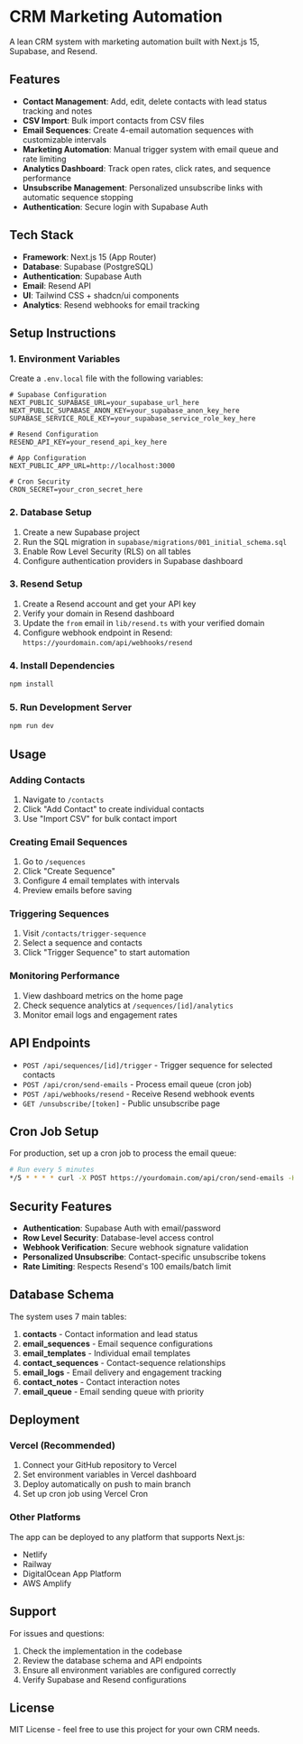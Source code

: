 # CRM Marketing Automation

A lean CRM system with marketing automation built with Next.js 15, Supabase, and Resend.

## Features

- **Contact Management**: Add, edit, delete contacts with lead status tracking and notes
- **CSV Import**: Bulk import contacts from CSV files
- **Email Sequences**: Create 4-email automation sequences with customizable intervals
- **Marketing Automation**: Manual trigger system with email queue and rate limiting
- **Analytics Dashboard**: Track open rates, click rates, and sequence performance
- **Unsubscribe Management**: Personalized unsubscribe links with automatic sequence stopping
- **Authentication**: Secure login with Supabase Auth

## Tech Stack

- **Framework**: Next.js 15 (App Router)
- **Database**: Supabase (PostgreSQL)
- **Authentication**: Supabase Auth
- **Email**: Resend API
- **UI**: Tailwind CSS + shadcn/ui components
- **Analytics**: Resend webhooks for email tracking

## Setup Instructions

### 1. Environment Variables

Create a `.env.local` file with the following variables:

```env
# Supabase Configuration
NEXT_PUBLIC_SUPABASE_URL=your_supabase_url_here
NEXT_PUBLIC_SUPABASE_ANON_KEY=your_supabase_anon_key_here
SUPABASE_SERVICE_ROLE_KEY=your_supabase_service_role_key_here

# Resend Configuration
RESEND_API_KEY=your_resend_api_key_here

# App Configuration
NEXT_PUBLIC_APP_URL=http://localhost:3000

# Cron Security
CRON_SECRET=your_cron_secret_here
```

### 2. Database Setup

1. Create a new Supabase project
2. Run the SQL migration in `supabase/migrations/001_initial_schema.sql`
3. Enable Row Level Security (RLS) on all tables
4. Configure authentication providers in Supabase dashboard

### 3. Resend Setup

1. Create a Resend account and get your API key
2. Verify your domain in Resend dashboard
3. Update the `from` email in `lib/resend.ts` with your verified domain
4. Configure webhook endpoint in Resend: `https://yourdomain.com/api/webhooks/resend`

### 4. Install Dependencies

```bash
npm install
```

### 5. Run Development Server

```bash
npm run dev
```

## Usage

### Adding Contacts

1. Navigate to `/contacts`
2. Click "Add Contact" to create individual contacts
3. Use "Import CSV" for bulk contact import

### Creating Email Sequences

1. Go to `/sequences`
2. Click "Create Sequence"
3. Configure 4 email templates with intervals
4. Preview emails before saving

### Triggering Sequences

1. Visit `/contacts/trigger-sequence`
2. Select a sequence and contacts
3. Click "Trigger Sequence" to start automation

### Monitoring Performance

1. View dashboard metrics on the home page
2. Check sequence analytics at `/sequences/[id]/analytics`
3. Monitor email logs and engagement rates

## API Endpoints

- `POST /api/sequences/[id]/trigger` - Trigger sequence for selected contacts
- `POST /api/cron/send-emails` - Process email queue (cron job)
- `POST /api/webhooks/resend` - Receive Resend webhook events
- `GET /unsubscribe/[token]` - Public unsubscribe page

## Cron Job Setup

For production, set up a cron job to process the email queue:

```bash
# Run every 5 minutes
*/5 * * * * curl -X POST https://yourdomain.com/api/cron/send-emails -H "Authorization: Bearer YOUR_CRON_SECRET"
```

## Security Features

- **Authentication**: Supabase Auth with email/password
- **Row Level Security**: Database-level access control
- **Webhook Verification**: Secure webhook signature validation
- **Personalized Unsubscribe**: Contact-specific unsubscribe tokens
- **Rate Limiting**: Respects Resend's 100 emails/batch limit

## Database Schema

The system uses 7 main tables:

1. **contacts** - Contact information and lead status
2. **email_sequences** - Email sequence configurations
3. **email_templates** - Individual email templates
4. **contact_sequences** - Contact-sequence relationships
5. **email_logs** - Email delivery and engagement tracking
6. **contact_notes** - Contact interaction notes
7. **email_queue** - Email sending queue with priority

## Deployment

### Vercel (Recommended)

1. Connect your GitHub repository to Vercel
2. Set environment variables in Vercel dashboard
3. Deploy automatically on push to main branch
4. Set up cron job using Vercel Cron

### Other Platforms

The app can be deployed to any platform that supports Next.js:
- Netlify
- Railway
- DigitalOcean App Platform
- AWS Amplify

## Support

For issues and questions:
1. Check the implementation in the codebase
2. Review the database schema and API endpoints
3. Ensure all environment variables are configured correctly
4. Verify Supabase and Resend configurations

## License

MIT License - feel free to use this project for your own CRM needs.
